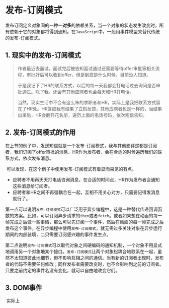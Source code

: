 # 发布-订阅模式

​	发布订阅定义对象间的一种**一对多**的依赖关系，当一个对象的状态发生改变时，所有依赖于它的对象都将得到通知。在`JavaScript`中，一般用事件模型来替代传统的发布-订阅模式。

## 1. 现实中的发布-订阅模式

> 作者最近去面试，面试完后被告知面试通过还需要等待offer审批等相关流程，审批好后可以收到offer，但是到底是什么时候，目前没人知道。
>
> 于是我记下了HR的联系方式，以后的每一天我都会打电话过去询问是否审批通过。除了我。还会有其他应聘者也会每天和HR打电话。
>
> 当然，现实生活中不会有这么笨的求职者和HR，实际上是我把联系方式留在了HR处。HR答应我有结果了立刻反馈，其他应聘者也是一样的，当结果出来后，HR会翻开花名册，遍历上面的电话号码，依次短信告知。

## 2. 发布-订阅模式的作用

​	在上节的例子中，发送短信就是一个发布-订阅模式，我与其他影评这都是订阅者，我们订阅了offer审批的消息。HR作为发布者，会在合适的时候遍历我们的联系方式，依次发布消息。

​	可以发现，在这个例子中使用发布-订阅模式有着显而易见的有点。

- 应聘者不用再天天打电话咨询消息，在合适的时间点，HR作为发布者会通知这些消息给订阅者。
- 应聘者和HR之间不再强耦合在一起，互相不用关心对方，只需要记得发消息就行了。

​	第一点可以说明`发布-订阅模式`可以广泛用于异步编程中，这是一种替代传递回调函数的方案。比如，可以订阅异步请求的`then`或者`fetch`。或者如果想在动画的每一帧完成之后做一些事情，那么可以先订阅一个事件，然后在动画的每一帧完成之后发布这个事件。在异步编程中使用`发布-订阅模式`，就无需过多关注对象在异步运行期间的内部装填，二只需要订阅感兴趣的事件发生点。

​	第二点说明`发布-订阅模式`可以取代对象之间硬编码的通知机制，一个对象不用显式地调用另一个对象地某个接口。`发布-订阅模式`让两个对象松耦合地联系在一起，虽然不太知道彼此地细节，但不影响互相之间的通信。当有新的订阅者出现时，发布者的代码不需要任何修改；同样发布者需要改变时，也不会影响到之前的订阅者。只要之前约定的事件名没有变化，就可以自由地改变它们。

## 3. DOM事件

​	实际上